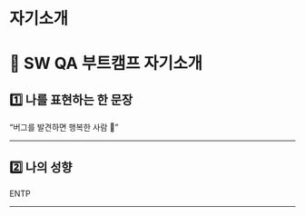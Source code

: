 # 자기소개

# 👋 SW QA 부트캠프 자기소개

## 1️⃣ 나를 표현하는 한 문장
“버그를 발견하면 행복한 사람 🐞”  

---

## 2️⃣ 나의 성향
ENTP

---
